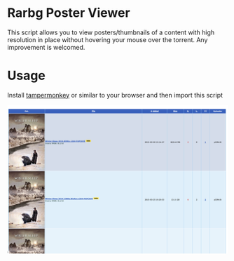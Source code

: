 # Rarbg Poster Viewer

This script allows you to view posters/thumbnails of a content with high resolution in place without hovering your mouse over the torrent. Any improvement is welcomed.

# Usage

Install [tampermonkey](https://addons.mozilla.org/en-US/firefox/addon/tampermonkey/) or similar to your browser and then import this script

![Rarbg](rarbg-preview.png)
